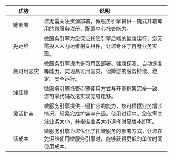 <table>
<thead>
<tr>
<th colspan="2"><center>优势</center></th>
<th><center>说明</center></th>
</tr>
</thead>
<tbody><tr>
<td><img src="https://main.qcloudimg.com/raw/cc3f6f55e9dd29466cadf42a69742fc5.svg" alt=""></td>
<td>键部署</td>
<td>您无需关注资源部署，微服务引擎提供一键式开箱即用的微服务注册、配置中心托管能力。</td>
</tr>
<tr>
<td><img src="https://main.qcloudimg.com/raw/897f91e4ff1dd2b5c3c9efa6ff4f99b4.svg" alt=""></td>
<td>免运维</td>
<td>微服务引擎为您保证托管引擎后端的健康运行，您无需投入人力运维相关组件，让您专注于自身业务实现。</td>
</tr>
<tr>
<td><img src="https://main.qcloudimg.com/raw/85de7bd3a9e6eeec857bcbec4edbf791.svg" alt=""></td>
<td><nobr>高可用容灾</nobr></td>
<td>微服务引擎提供多可用区部署、健康探测、自动恢复等能力，实现高可用容灾，保障您的服务持续、稳定、安全运行。</td>
</tr>
<tr>
<td><img src="https://main.qcloudimg.com/raw/e57b9fcfe6634870c217ba7655264576.svg" alt=""></td>
<td>缝迁移</td>
<td>微服务引擎托管引擎使用方式与开源框架完全一致，您可零代码改造实现无缝迁移。</td>
</tr>
<tr>
<td><img src="https://main.qcloudimg.com/raw/f0ceb547ead95b545ae35238037503dc.svg" alt=""></td>
<td>灵活扩容</td>
<td>微服务引擎提供一键扩容的能力，您可根据业务增长情况，轻易完成扩容与升级。使用过程中，您仅需关注业务大小，并根据业务大小选择对应版本即可。</td>
</tr>
<tr>
<td><img src="https://main.qcloudimg.com/raw/f0a9d641bd08aebb2937931ed6a2a7ef.svg" alt=""></td>
<td>低成本</td>
<td>微服务引擎为您优化了托管服务的部署方式，让您在免运维使用微服务引擎时，能够获得更低的单位时间使用成本。</td>
</tr>
</tbody>
</table>


